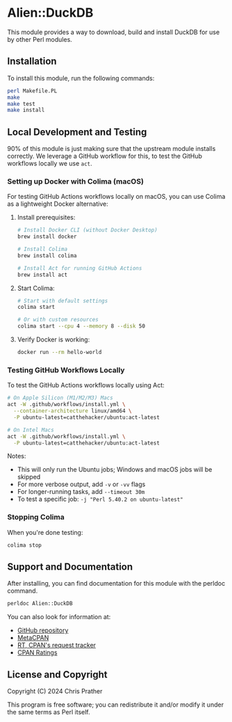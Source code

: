 # Alien::DuckDB

This module provides a way to download, build and install DuckDB for use by other Perl modules.

## Installation

To install this module, run the following commands:

```bash
perl Makefile.PL
make
make test
make install
```

## Local Development and Testing

90% of this module is just making sure that the upstream module installs
correctly. We leverage a GitHub workflow for this, to test the GitHub workflows
locally we use `act`.

### Setting up Docker with Colima (macOS)

For testing GitHub Actions workflows locally on macOS, you can use Colima as a lightweight Docker alternative:

1. Install prerequisites:
   ```bash
   # Install Docker CLI (without Docker Desktop)
   brew install docker

   # Install Colima
   brew install colima

   # Install Act for running GitHub Actions
   brew install act
   ```

2. Start Colima:
   ```bash
   # Start with default settings
   colima start

   # Or with custom resources
   colima start --cpu 4 --memory 8 --disk 50
   ```

3. Verify Docker is working:
   ```bash
   docker run --rm hello-world
   ```

### Testing GitHub Workflows Locally

To test the GitHub Actions workflows locally using Act:

```bash
# On Apple Silicon (M1/M2/M3) Macs
act -W .github/workflows/install.yml \
  --container-architecture linux/amd64 \
  -P ubuntu-latest=catthehacker/ubuntu:act-latest

# On Intel Macs
act -W .github/workflows/install.yml \
  -P ubuntu-latest=catthehacker/ubuntu:act-latest
```

Notes:
- This will only run the Ubuntu jobs; Windows and macOS jobs will be skipped
- For more verbose output, add `-v` or `-vv` flags
- For longer-running tasks, add `--timeout 30m`
- To test a specific job: `-j "Perl 5.40.2 on ubuntu-latest"`

### Stopping Colima

When you're done testing:

```bash
colima stop
```

## Support and Documentation

After installing, you can find documentation for this module with the
perldoc command.

```bash
perldoc Alien::DuckDB
```

You can also look for information at:

* [GitHub repository](https://github.com/perigrin/Alien-DuckDB)
* [MetaCPAN](https://metacpan.org/pod/Alien::DuckDB)
* [RT, CPAN's request tracker](https://rt.cpan.org/NoAuth/Bugs.html?Dist=Alien-DuckDB)
* [CPAN Ratings](https://cpanratings.perl.org/d/Alien-DuckDB)

## License and Copyright

Copyright (C) 2024 Chris Prather

This program is free software; you can redistribute it and/or modify it
under the same terms as Perl itself.
